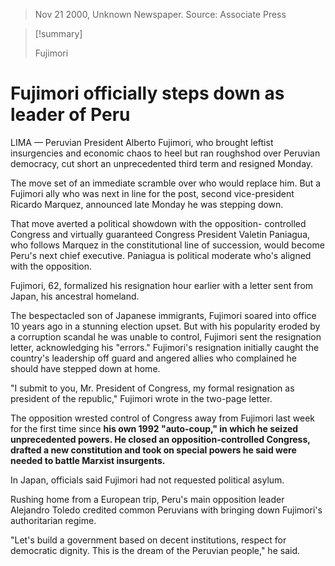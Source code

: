> Nov 21 2000, Unknown Newspaper. Source: Associate Press

> [!summary]
>
> Fujimori

# Fujimori officially steps down as leader of Peru

LIMA — Peruvian President Alberto Fujimori, who brought leftist insurgencies and economic chaos to heel but ran roughshod over Peruvian democracy, cut short an unprecedented third term and resigned Monday.

The move set of an immediate scramble over who would replace him. But a Fujimori ally who was next in line for the post, second vice-president Ricardo Marquez, announced late Monday he was stepping down.

That move averted a political showdown with the opposition- controlled Congress and virtually guaranteed Congress President Valetin Paniagua, who follows Marquez in the constitutional line of succession, would become Peru's next chief executive. Paniagua is political moderate who's aligned with the opposition.

Fujimori, 62, formalized his resignation hour earlier with a letter sent from Japan, his ancestral homeland.

The bespectacled son of Japanese immigrants, Fujimori soared into office 10 years ago in a stunning election upset. But with his popularity eroded by a corruption scandal he was unable to control, Fujimori sent the resignation letter, acknowledging his "errors." Fujimori's resignation initially caught the country's leadership off guard and angered allies who complained he should have stepped down at home.

"I submit to you, Mr. President of Congress, my formal resignation as president of the republic," Fujimori wrote in the two-page letter.

The opposition wrested control of Congress away from Fujimori last week for the first time since **his own 1992 "auto-coup," in which he seized unprecedented powers. He closed an opposition-controlled Congress, drafted a new constitution and took on special powers he said were needed to battle Marxist insurgents.**

In Japan, officials said Fujimori had not requested political asylum.

Rushing home from a European trip, Peru's main opposition leader Alejandro Toledo credited common Peruvians with bringing down Fujimori's authoritarian regime.

"Let's build a government based on decent institutions, respect for democratic dignity. This is the dream of the Peruvian people," he said.
